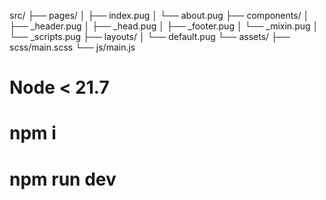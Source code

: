 src/
├── pages/
│ ├── index.pug
│ └── about.pug
├── components/
│ ├── \_header.pug
│ ├── \_head.pug
│ ├── \_footer.pug
│ └── \_mixin.pug
│ └── \_scripts.pug
├── layouts/
│ └── default.pug
└── assets/
├── scss/main.scss
└── js/main.js

# Node < 21.7

# npm i

# npm run dev
